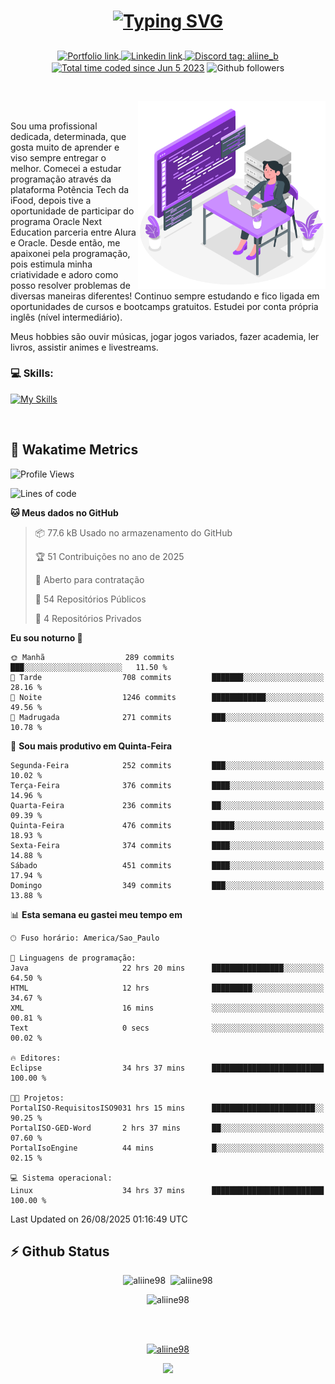# <p align = "center"><a href="https://git.io/typing-svg"><img src="https://readme-typing-svg.demolab.com?font=Space+Mono&size=28&pause=1000&duration=4000&color=8E58F7&vCenter=true&width=500&lines=%E2%9C%A8+Ol%C3%A1%2C+sou+Aline+Bevilacqua;%E2%9C%A8+Desenvolvedora+Web!" alt="Typing SVG" /></a></p>

<p align = "center">
    <a href="https://aliine98.github.io" target="_blank">
        <img alt="Portfolio link" align="center" src = "https://img.shields.io/badge/portfolio-8A2BE2?style=for-the-badge">
    </a>
    <a href="https://www.linkedin.com/in/aline-bevilacqua/" target="_blank">
        <img alt="Linkedin link" align="center" src = "https://img.shields.io/badge/LinkedIn-0077B5?style=for-the-badge&logo=linkedin&logoColor=white">
    </a>
    <a href="https://discord.com/" target="_blank">
        <img alt="Discord tag: aliine_b" align="center" src="https://img.shields.io/badge/-aliine__b-5865f2?style=flat-square&logo=Discord&logoColor=FFF" height="28">
    </a>
    <a href="https://wakatime.com/@aliine"><img src="https://wakatime.com/badge/user/d705bdc6-1244-4026-9380-8de8c1599f8d.svg?style=for-the-badge" alt="Total time coded since Jun 5 2023" align="center"/></a>
    <img alt="Github followers" align="center" src="https://img.shields.io/github/followers/Aliine98?style=for-the-badge&color=bf0f47&logo=github&logoColor=white">
</p><br>

<a href="https://storyset.com/"><img src="./assets/coding-amico.svg" width="300" align="right"></a>

<div align="left">
<br>

Sou uma profissional dedicada, determinada, que gosta muito de aprender e viso sempre entregar o melhor. Comecei a estudar programação através da plataforma Potência Tech da iFood, depois tive a oportunidade de participar do programa Oracle Next Education parceria entre Alura e Oracle. Desde então, me apaixonei pela programação, pois estimula minha criatividade e adoro como posso resolver problemas de diversas maneiras diferentes! Continuo sempre estudando e fico ligada em oportunidades de cursos e bootcamps gratuitos.
Estudei por conta própria inglês (nível intermediário).

Meus hobbies são ouvir músicas, jogar jogos variados, fazer academia, ler livros, assistir animes e livestreams.

### 💻 Skills:
[![My Skills](https://skillicons.dev/icons?i=html,css,js,java,tailwind,mysql,hibernate,ts,nuxt,firebase,express,mongo,kotlin,androidstudio&perline=5)](https://skillicons.dev)
</div>
<br>

## 🚀 Wakatime Metrics

<!--START_SECTION:waka-->
![Profile Views](http://img.shields.io/badge/Visualizac%C3%B5es%20do%20perfil-2-blue)

![Lines of code](https://img.shields.io/badge/Desde%20o%20Hello%20World%20eu%20escrevi-456.2%20thousand%20linhas%20de%20c%C3%B3digo-blue)

**🐱 Meus dados no GitHub** 

> 📦 77.6 kB Usado no armazenamento do GitHub 
 > 
> 🏆 51 Contribuições no ano de 2025
 > 
> 💼 Aberto para contratação
 > 
> 📜 54 Repositórios Públicos 
 > 
> 🔑 4 Repositórios Privados 
 > 
**Eu sou noturno 🦉** 

```text
🌞 Manhã                  289 commits         ███░░░░░░░░░░░░░░░░░░░░░░   11.50 % 
🌆 Tarde                  708 commits         ███████░░░░░░░░░░░░░░░░░░   28.16 % 
🌃 Noite                  1246 commits        ████████████░░░░░░░░░░░░░   49.56 % 
🌙 Madrugada              271 commits         ███░░░░░░░░░░░░░░░░░░░░░░   10.78 % 
```
📅 **Sou mais produtivo em Quinta-Feira** 

```text
Segunda-Feira            252 commits         ███░░░░░░░░░░░░░░░░░░░░░░   10.02 % 
Terça-Feira              376 commits         ████░░░░░░░░░░░░░░░░░░░░░   14.96 % 
Quarta-Feira             236 commits         ██░░░░░░░░░░░░░░░░░░░░░░░   09.39 % 
Quinta-Feira             476 commits         █████░░░░░░░░░░░░░░░░░░░░   18.93 % 
Sexta-Feira              374 commits         ████░░░░░░░░░░░░░░░░░░░░░   14.88 % 
Sábado                   451 commits         ████░░░░░░░░░░░░░░░░░░░░░   17.94 % 
Domingo                  349 commits         ███░░░░░░░░░░░░░░░░░░░░░░   13.88 % 
```


📊 **Esta semana eu gastei meu tempo em** 

```text
🕑︎ Fuso horário: America/Sao_Paulo

💬 Linguagens de programação: 
Java                     22 hrs 20 mins      ████████████████░░░░░░░░░   64.50 % 
HTML                     12 hrs              █████████░░░░░░░░░░░░░░░░   34.67 % 
XML                      16 mins             ░░░░░░░░░░░░░░░░░░░░░░░░░   00.81 % 
Text                     0 secs              ░░░░░░░░░░░░░░░░░░░░░░░░░   00.02 % 

🔥 Editores: 
Eclipse                  34 hrs 37 mins      █████████████████████████   100.00 % 

🐱‍💻 Projetos: 
PortalISO-RequisitosISO9031 hrs 15 mins      ███████████████████████░░   90.25 % 
PortalISO-GED-Word       2 hrs 37 mins       ██░░░░░░░░░░░░░░░░░░░░░░░   07.60 % 
PortalIsoEngine          44 mins             █░░░░░░░░░░░░░░░░░░░░░░░░   02.15 % 

💻 Sistema operacional: 
Linux                    34 hrs 37 mins      █████████████████████████   100.00 % 
```


 Last Updated on 26/08/2025 01:16:49 UTC
<!--END_SECTION:waka-->
 
## ⚡ Github Status

<p align="center"><img src="https://my-github-readme-stats-aliine98.vercel.app/api?username=aliine98&show_icons=true&locale=en&theme=radical" alt="aliine98" />&nbsp;&nbsp;<img src="https://my-github-readme-stats-aliine98.vercel.app/api/top-langs?username=aliine98&show_icons=true&locale=en&layout=compact&theme=radical&exclude_repo=my-github-readme-stats,my-github-readme-streak-stats,github-readme-streak-stats,ajax-com-js-puro&hide=c%2B%2B,cmake&langs_count=8" alt="aliine98" /></p>

<p align="center"><img src="https://my-github-readme-streak-stats.vercel.app?user=aliine98&theme=radical" alt="aliine98" /></p>

<br><br>
<p align="center"> <a href="https://github.com/ryo-ma/github-profile-trophy" target="_blank"><img src="https://github-profile-trophy.vercel.app/?username=aliine98&theme=radical&column=4" alt="aliine98" /></a> </p>

<p align="center"><img src="https://media4.giphy.com/media/C1bBFL2dMQxA4/giphy.gif?cid=ecf05e47z7xqxd7gboyuplq95r7v869x9bi8msk1upllpme2&ep=v1_gifs_search&rid=giphy.gif&ct=g" width="700"></p>
